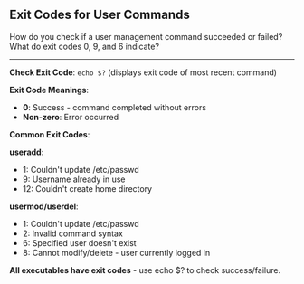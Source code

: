 ## Exit Codes for User Commands

How do you check if a user management command succeeded or failed? What do exit codes 0, 9, and 6 indicate?

---

**Check Exit Code**: `echo $?` (displays exit code of most recent command)

**Exit Code Meanings**:
- **0**: Success - command completed without errors
- **Non-zero**: Error occurred

**Common Exit Codes**:

**useradd**:
- 1: Couldn't update /etc/passwd
- 9: Username already in use
- 12: Couldn't create home directory

**usermod/userdel**:
- 1: Couldn't update /etc/passwd
- 2: Invalid command syntax
- 6: Specified user doesn't exist
- 8: Cannot modify/delete - user currently logged in

**All executables have exit codes** - use echo $? to check success/failure.


